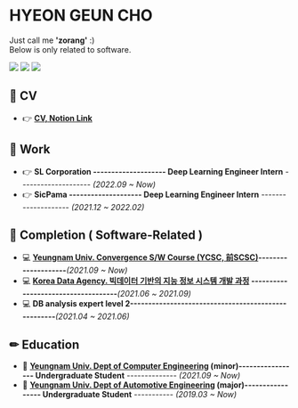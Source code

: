 # <div>
  
# HYEON GEUN CHO
  Just call me **'zorang'** :)   
  Below is only related to software.
  
</div>
<div align=left>

<img src="https://img.shields.io/badge/Python-3776AB?style=flat-square&logo=python&logoColor=white"/>
<img src="https://img.shields.io/badge/C/C++-00599C?style=flat-square&logo=C&logoColor=white"/>
<a href="https://hits.seeyoufarm.com"><img src="https://hits.seeyoufarm.com/api/count/incr/badge.svg?url=https%3A%2F%2Fgithub.com%2Fzorang2&count_bg=%2379C83D&title_bg=%23555555&icon=&icon_color=%23E7E7E7&title=hits&edge_flat=false"/></a>
</div>

<div>

  <!--
  ## 💼 Work
  - 👉 **Hyundai MOBIS ------------------------------------------ Research Engineer** ------------------- *(2021.06 ~ _Now_)*
  -->
  ## 💼 CV
  - 👉 **[CV, Notion Link](https://cyber-podium-310.notion.site/9b6357c28567443d8d963c71a41a7555)**
  
  ## 💼 Work
  - 👉 **SL Corporation -------------------- Deep Learning Engineer Intern** -------------------- *(2022.09 ~ _Now_)*
  - 👉 **SicPama -------------------- Deep Learning Engineer Intern** -------------------- *(2021.12 ~ 2022.02)*
  
  ## 📌 Completion ( Software-Related )
 
  - 💻 **[Yeungnam Univ. Convergence S/W Course (YCSC, 前SCSC)](http://yucsc.yu.ac.kr/user/yusst/)--------------------***(2021.09 ~ Now)*
  - 💻 **[Korea Data Agency. 빅데이터 기반의 지능 정보 시스템 개발 과정](https://dataonair.or.kr/bigjob/curriculum/%eb%b9%85%eb%8d%b0%ec%9d%b4%ed%84%b0-%ea%b8%b0%eb%b0%98%ec%9d%98-%ec%a7%80%eb%8a%a5-%ec%a0%95%eb%b3%b4-%ec%8b%9c%ec%8a%a4%ed%85%9c-%ea%b0%9c%eb%b0%9c-%ea%b3%bc%ec%a0%95-2%ec%b0%a8/) ------------------------------------***(2021.06 ~ 2021.09)* 
  - 💻 **DB analysis expert level 2----------------------------------------------------***(2021.04 ~ 2021.06)*
  
  ## ✏ Education

  - 🏫 **[Yeungnam Univ. Dept of Computer Engineering](http://cse.yu.ac.kr/) (minor)----------------- Undergraduate Student** -------------- *(2021.09 ~ Now)*
  - 🏫 **[Yeungnam Univ. Dept of Automotive Engineering](http://automotive.yu.ac.kr/) (major)----------------- Undergraduate Student** ----------- *(2019.03 ~ Now)*

  <!--
  - 🏫 **Dankook Univ. IDA_lab ----------------------------------- Assistant Researcher** -------------- *(2019.10 ~ 2020.08)*
  - 🏫 **University of California Irvine ---------------------------- Visiting Researcher** --------------- *(2019.07 ~ 2019.09)*
  - 🏫 **University of Pennsylvania ------------------------------- Language Trainee** ----------------- *(2018.12 ~ 2019.01)*  
  -->
  
</div>
